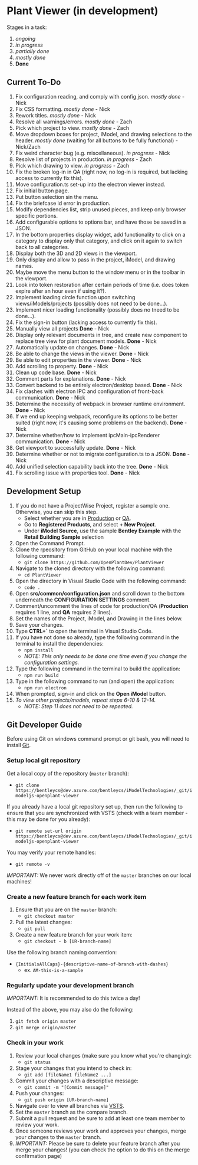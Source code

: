 # **Plant Viewer (in development)**

Stages in a task:

1. *ongoing*
2. *in progress*
3. *partially done*
4. *mostly done*
5. **Done**

## **Current To-Do**

1. Fix configuration reading, and comply with config.json. *mostly done* - Nick
2. Fix CSS formatting. *mostly done* - Nick
3. Rework titles. *mostly done* - Nick
4. Resolve all warnings/errors. *mostly done* - Zach
5. Pick which project to view. *mostly done* - Zach
6. Move dropdown boxes for project, iModel, and drawing selections to the header. *mostly done* (waiting for all buttons to be fully functional) - Nick/Zach
7. Fix weird character bug (e.g. miscellaneous). *in progress* - Nick
8. Resolve list of projects in production. *in progress* - Zach
9. Pick which drawing to view. *in progress* - Zach
10. Fix the broken log-in in QA (right now, no log-in is required, but lacking access to currently fix this).
11. Move configuration.ts set-up into the electron viewer instead.
12. Fix initial button page.
13. Put button selection sin the menu.
14. Fix the briefcase id error in production.
15. Modify dependencies list, strip unused pieces, and keep only browser specific portions.
16. Add configurable options to options bar, and have those be saved in a JSON.
17. In the bottom properties display widget, add functionality to click on a category to display only that category, and click on it again to switch back to all categories.
18. Display both the 3D and 2D views in the viewport.
19. Only display and allow to pass in the projcet, iModel, and drawing names.
20. Maybe move the menu button to the window menu or in the toolbar in the viewport.
21. Look into token restoration after certain periods of time (i.e. does token expire after an hour even if using it?).
22. Implement loading circle function upon switching views/iModels/projects (possibly does not need to be done...).
23. Implement nicer loading functionality (possibly does no tneed to be done...).
24. Fix the sign-in button (lacking access to currently fix this).
25. Manually view all projects **Done** - Nick
26. Display only relevant documents in tree, and create new component to replace tree view for plant document models. **Done** - Nick
27. Automatically update on changes. **Done** - Nick
28. Be able to change the views in the viewer. **Done** - Nick
29. Be able to edit properties in the viewer. **Done** - Nick
30. Add scrolling to property. **Done** - Nick
31. Clean up code base. **Done** - Nick
32. Comment parts for explanations. **Done** - Nick
33. Convert backend to be entirely electron/desktop based. **Done** - Nick
34. Fix clashes with electron IPC and configuration of front-back communication. **Done** - Nick
35. Determine the necessity of webpack in browser runtime environment. **Done** - Nick
36. If we end up keeping webpack, reconfigure its options to be better suited (right now, it's causing some problems on the backend). **Done** - Nick
37. Determine whether/how to implement ipcMain-ipcRenderer communication. **Done** - Nick
38. Get viewport to successfully update. **Done** - Nick
39. Determine whether or not to migrate configuration.ts to a JSON. **Done** - Nick
40. Add unified selection capability back into the tree. **Done** - Nick
41. Fix scrolling issue with properties tool. **Done** - Nick

## **Development Setup**

1. If you do not have a ProjectWise Project, register a sample one. Otherwise, you can skip this step.
   - Select whether you are in [Production](https://imodeljs.github.io/iModelJs-docs-output/getting-started/registration-dashboard/) or [QA](http://builds.bentley.com/prgbuilds/AzureBuilds/iModelJsDocs/public/getting-started/registration-dashboard/).
   - Go to **Registered Products**, and select **+ New Project**.
   - Under **iModel Source**, use the sample **Bentley Example** with the **Retail Building Sample** selection
2. Open the Command Prompt.
3. Clone the rpeository from GitHub on your local machine with the following command:
   - `git clone https://github.com/OpenPlantDev/PlantViewer`
4. Navigate to the cloned directory with the following command:
   - `cd PlantViewer`
5. Open the directory in Visual Studio Code with the following command:
   - `code .`
6. Open **src/common/configuration.json** and scroll down to the bottom underneath the **CONFIGURATION SETTINGS** comment.
7. Comment/uncomment the lines of code for production/QA (**Production** requires 1 line, and **QA** requires 2 lines).
8. Set the names of the Project, iModel, and Drawing in the lines below.
9. Save your changes.
10. Type **CTRL+`** to open the terminal in Visual Studio Code.
11. If you have not done so already, type the following command in the terminal to install the dependencies:
    - `npm install`
    - *NOTE: This only needs to be done one time even if you change the configuration settings.*
12. Type the following command in the terminal to build the application:
    - `npm run build`
13. Type in the following command to run (and open) the application:
    - `npm run electron`
14. When prompted, sign-in and click on the **Open iModel** button.
15. *To view other projects/models, repeat steps 6-10 & 12-14.*
    - *NOTE: Step 11 does not need to be repeated.*

## **Git Developer Guide**

Before using Git on windows command prompt or git bash, you will need to install [Git](https://git-scm.com/book/en/v2/Getting-Started-Installing-Git).

### **Setup local git repository**

Get a local copy of the repository (`master` branch):

- `git clone https://bentleycs@dev.azure.com/bentleycs/iModelTechnologies/_git/imodeljs-openplant-viewer`

If you already have a local git repository set up, then run the following to ensure that you are synchronized with VSTS (check with a team member - this may be done for you already):

- `git remote set-url origin https://bentleycs@dev.azure.com/bentleycs/iModelTechnologies/_git/imodeljs-openplant-viewer`

You may verify your remote handles:

- `git remote -v`

*IMPORTANT:* We never work directly off of the `master` branches on our local machines!

### **Create a new feature branch for each work item**

1. Ensure that you are on the `master` branch:
   - `git checkout master`
2. Pull the latest changes:
   - `git pull`
3. Create a new feature branch for your work item:
   - `git checkout - b [UR-branch-name]`

Use the following branch naming convention:

- `{InitialsAllCaps}-{descriptive-name-of-branch-with-dashes}`
  - ex. `AM-this-is-a-sample`

### **Regularly update your development branch**

*IMPORTANT:* It is recommended to do this twice a day!

Instead of the above, you may also do the following:

1. `git fetch origin master`
2. `git merge origin/master`

### **Check in your work**

1. Review your local changes (make sure you know what you're changing):
   - `git status`
2. Stage your changes that you intend to check in:
   - `git add [fileName1 fileName2 ...]`
3. Commit your changes with a descriptive message:
   - `git commit -m "[Commit message]"`
4. Push your changes:
   - `git push origin [UR-branch-name]`
5. Navigate over to view all branches via [VSTS](https://bentleycs@dev.azure.com/bentleycs/iModelTechnologies/_git/imodeljs-openplant-viewer).
6. Set the `master` branch as the compare branch.
7. Submit a pull request and be sure to add at least one team member to review your work.
8. Once someone reviews your work and approves your changes, merge your changes to the `master` branch.
9. *IMPORTANT:* Please be sure to delete your feature branch after you merge your changes! (you can check the option to do this on the merge confirmation page)

